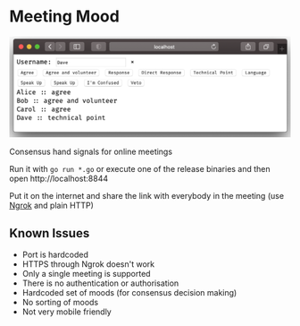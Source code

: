 # Meeting Mood

![screenshot.png](screenshot.png)

Consensus hand signals for online meetings

Run it with `go run *.go` or execute one of the release binaries and then open http://localhost:8844

Put it on the internet and share the link with everybody in the meeting (use [Ngrok](https://ngrok.com/) and plain HTTP)

## Known Issues

- Port is hardcoded
- HTTPS through Ngrok doesn't work
- Only a single meeting is supported
- There is no authentication or authorisation
- Hardcoded set of moods (for consensus decision making)
- No sorting of moods
- Not very mobile friendly
